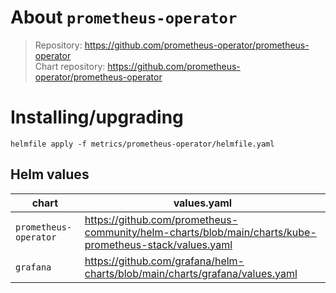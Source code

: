 About `prometheus-operator`
===
> Repository: https://github.com/prometheus-operator/prometheus-operator  
> Chart repository: https://github.com/prometheus-operator/prometheus-operator

Installing/upgrading
===

```shell
helmfile apply -f metrics/prometheus-operator/helmfile.yaml
```

Helm values
---

| chart                 | values.yaml                                                                                            |
|-----------------------|--------------------------------------------------------------------------------------------------------|
| `prometheus-operator` | https://github.com/prometheus-community/helm-charts/blob/main/charts/kube-prometheus-stack/values.yaml |
| `grafana`             | https://github.com/grafana/helm-charts/blob/main/charts/grafana/values.yaml                            |

